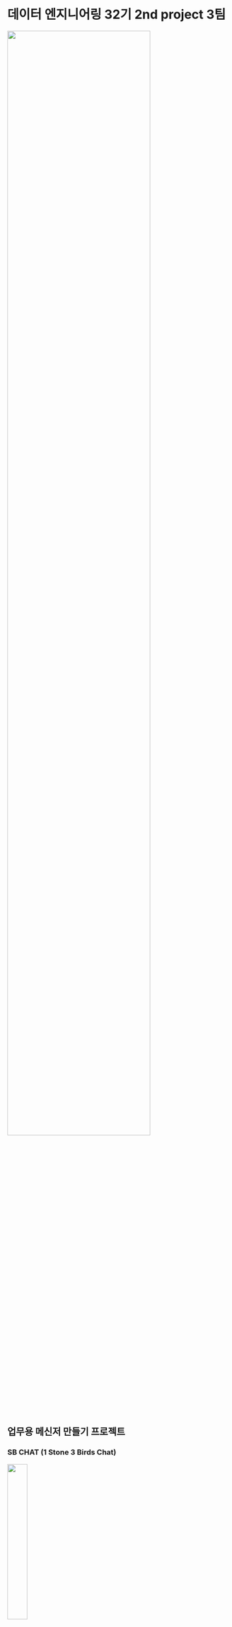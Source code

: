 # 데이터 엔지니어링 32기 2nd project 3팀 

<img src = "https://github.com/user-attachments/assets/1520da55-7956-4614-8f35-aa43835e2db8"  width="80%" height="80%">


## 업무용 메신저 만들기 프로젝트
### SB CHAT (1 Stone 3 Birds Chat) 
<img src = "https://github.com/user-attachments/assets/e0ca323f-b5ff-418f-86c4-b7d94eab5236"  width="30%" height="30%">

# 프로젝트 진행 배경 

* 업무 내용에 대해 외부 메신저 프로그램 사용으로 인한 사내 기술 유출 우려 때문에 사내 업무 전용 메신저 개발
* 사내 문제 발생시 감사팀의 메신저 내용 감찰을 용이하기 하게 위해 업무용 메신저 개발 

# 프로젝트 요구사항 정의서

* 요구사항 정의서 : [REQUIRE.md](https://github.com/1-Stone-3-Birds/SB_Works/blob/main/Require.md)
  
<img src = "https://github.com/user-attachments/assets/cc0b7d55-c789-42c4-83bd-a2bd556ff623"  width="80%" height="80%">

# 프로젝트 진행 일정

## 1. 프로젝트 개발 일정 
<img src = "https://github.com/user-attachments/assets/5db91c6f-9646-4172-b26b-fa7089bf3ddc"  width="100%" height="100%">

* 일정 계획 : [SCHEDULE.md](https://github.com/1-Stone-3-Birds/SB_Works/blob/main/Schedule.md)  

## 2. 프로젝트 테스트 일정 
<img src = "https://github.com/user-attachments/assets/f2eb31a9-549e-4b6c-9cb8-e612bbfeeee5" width="100%" height="100%">

* 필수 업무는 실선, 부가 업무는 점선, 연계 업무는 이중선으로 표시

* 테스트 일정 및 결과 : [TEST.md](https://github.com/1-Stone-3-Birds/SB_Works/blob/main/Test.md)

# 기술 스택 

- ![Apache Kafka](https://img.shields.io/badge/Apache%20Kafka-000000?style=flat&logo=apache-kafka&logoColor=white): 실시간 데이터 스트리밍 
- ![Apache Spark](https://img.shields.io/badge/Apache%20Spark-E25A1C?style=flat&logo=apache-spark&logoColor=white): 대규모 데이터 처리 / 제플린 분석 언어
- ![Apache Airflow](https://img.shields.io/badge/Apache%20Airflow-017E9A?style=flat&logo=apache-airflow&logoColor=white): 데이터 파이프라인 
- ![Apache Zeppelin](https://img.shields.io/badge/Apache%20Zeppelin-006400?style=flat&logo=apache-zeppelin&logoColor=white): 데이터 시각화/ 분석

# 프로젝트 프로그램 아키텍처 구상도 

![data flow - Page 1 (3)](https://github.com/user-attachments/assets/db3c15c3-f127-4fd7-9257-b1bdab86ef88)


# 프로젝트 코드 
* 프로젝트 코드:  [team_repo](https://github.com/1-Stone-3-Birds/SB_Works) 	

# 프로젝트 결과물 

## 채팅방

![image](https://github.com/user-attachments/assets/00a1a6fb-176a-4969-ba42-3b426f639108)

## 감사 
### 워드 클라우드

![image](https://github.com/user-attachments/assets/82d8b4af-eb44-45c2-922f-ff115cac17a9)

### 시간별 대화량

![image](https://github.com/user-attachments/assets/2702219d-34c4-4167-a219-4dff1b5e75df)

### 유저별 대화량

![image](https://github.com/user-attachments/assets/b4c2c510-db6b-4934-8d65-f0c4b9a695c2)


# 프로젝트 발표자료
- [PPT](https://docs.google.com/presentation/d/1cmYl2hK-Rk6n5wiSS8_QjRLWuUW6SjQNQTO95P-Cs-w/edit?usp=sharing)

# 프로젝트 회고 

## 박수진
### 1. 배운 점
'apscheduler'를 사용하여 정해진 시간에 작업을 자동으로 수행하는 방법을 배움. 스케줄러 설정의 다양한 방법(apscheduler, crontab ..)과 그 방법들의 장단점을 직접 이해할 수 있었음
### 2. 느낀 점
팀원의 중요성을 깨달은 프로젝트. 
팀원 모두가 소통이 잘 돼고, 열정적인 모습을 보여줘서, 첫 팀플임에도 불구하고 모르는 것을 질문하는데 어려움이 없었고, 이 상태로 최종 프로젝트에 들어가도 좋겠다라는 생각을 함.. 잘하는 사람이 있으면 그 사람에게 업무가 치중될 수 있었지만, 우리 팀은 분업이 잘 되어서 많은 걸 배울 수 있었음
### 3. 아쉬운 점
streamlit이라는 UI를 쓰려하였지만, 다중 채팅에 한계가 있는 점을 고려하지 못했고, 그로 인해 작업들이 조금 미뤄지게 되면서 UI를 적용하지 못한 점이 아쉬움
또 브랜치를 나누기로 사전에 얘기를 했지만, 실제로는 많이 나누지 못해 한 브랜치에 치중되었던 게 아쉬움
### 4. 개선할 점
환경 설정이 특히.. kafka 다운이 내 컴퓨터에는 이상하게 적용이 잘 되지 않아서.. 깃과 pdm에 대해 더 공부할 필요를 느낌 


## 김태민
### 1. 배운 점
kafka에 대해서 자연스럽게 구석구석 탐구하게 되었던 것 같아서 많이 배울 수 있었습니다. 

### 2. 느낀 점
이전 프로젝트보다 의사소통 측면에서 개선된 것이 긍정적이었고, 좀 더 완벽한 결과물을 얻기 위해 다들 열정이 넘쳤던 것 같아서 좋았습니다.

### 3. 아쉬운 점
다만 열정만 넘쳤고 사전조사가 조금 덜 되어서 시간을 많이 소모한 것이 아쉽습니다. 1일차에 시간 소모를 줄이고 진도를 나갔다면 2일차에 시간을 여유롭게 사용할 수 있었을 것 같은데 1일차에 못한 부분을 2일차에 채우느라 힘들었던 것 같습니다.

### 4. 개선할 점
추후 프로젝트에서는 사전조사가 잘 되어야 할 것 같습니다.
또, 시간 배분을 잘 하기 위해 필요하다면 빠른 포기도 중요한 것 같습니다.

시간이 더 있었다면 
- UI를 깔끔하게 개선
- 한글을 입력했다가 지우면 생기는 encoding 오류 처리

## 이상훈
### 1. 배운 점
의사소통, 프로젝트 진행 및 코드 이해, 활용 

### 2. 느낀 점
의사소통이 중요하다는 것을 느꼈습니다. 소통에서 오는 많은 의견과 프로젝트 구성 및 방향에 대해 이해가 더 높아졌습니다. 굿. 서로 도와가면서 좋은 시너지를 느꼈습니다.

### 3. 아쉬운 점
많은 소통과 의견으로 열정이 넘쳐 프로젝트 진행 시 약간 지체된 점이 아쉽습니다.\
기본적인 요구사항 외 추가 요건을 해보려 시간이 지체되서 아쉽다. 결국 원점으로..\
채팅 프로그램 UI도 못해보고.....아쉽

### 4. 개선할 점
프로젝트 전, 기술 적용에 대한 조금 더 디테일한 사전조사가 시간을 아끼는 방법일지도..?\
기본적인 요구사항을 먼저 완료한 뒤 추가적인 선택사항을 진행하면 좋을 것 같다고 생각했습니다.

## 이상우
### 1. 배운 점
Kafka에 대해서 수업시간에 제가 이해한 내용보다 좀 더 깊게 알게 되었고 프로젝트를 진행하는 방식에 대해서 좀 더 발전시킬 수 있는 기회였습니다.
제대로 기술에 대한 공부를 하지 않고 무턱대고 프레임워크나 코드를 가져다 썼을때 오는 리스크를 알게되었습니다.

### 2. 느낀 점
업무의 분담의 중요성을 느꼈습니다. \
원할한 프로젝트 잔행을 위해서 프로젝트 팀 구성원 모두가 공통의 목표를 바라볼 수 있게하는 팀 구성원간의 적극적인 의사소통의 효과를 느꼈습니다.


### 3. 아쉬운 점
제대로 알지 못한 기술을 활용하다가 프로그램의 목적과 달라 1일차 진행물을 폐기하게 되었는데, \
그로인해 프로젝트 진행이 지연되어서 시간이 있었다면 더 좋은 프로그램을 만들 수 있었을 것 같다는 아쉬움이 있습니다.

### 4. 개선할 점
프로젝트에 필요한 기술에 대해서 당장에 필요한 부분을 코드로 구현하는 부분적인 것보다 코드의 목적이 프로젝트와 부합하는지 더 넓은 시야에서 바라볼 수 있는 학습 능력을 길러야겠습니다. \
생각을 조금더 조리있고 핵심을 위주로 짧게 정리함으로써 프로젝트와 관련된 대화시간의 길이를 효율적으로 조정할 수 있게 해야겠습니다.\
프로그램적으로는 상대방이 채팅을 치면 내가 채팅치던 부분이 사라지는 부분 , UI를 적용하지 못한 부분을 개선하고 싶습니다.

